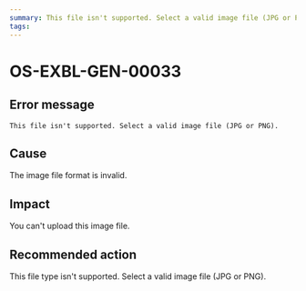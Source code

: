 ```yaml
---
summary: This file isn't supported. Select a valid image file (JPG or PNG).
tags:
---
```


# OS-EXBL-GEN-00033

## Error message

`This file isn't supported. Select a valid image file (JPG or PNG).`

## Cause

The image file format is invalid.

## Impact

You can't upload this image file.

## Recommended action

This file type isn't supported. Select a valid image file (JPG or PNG).
